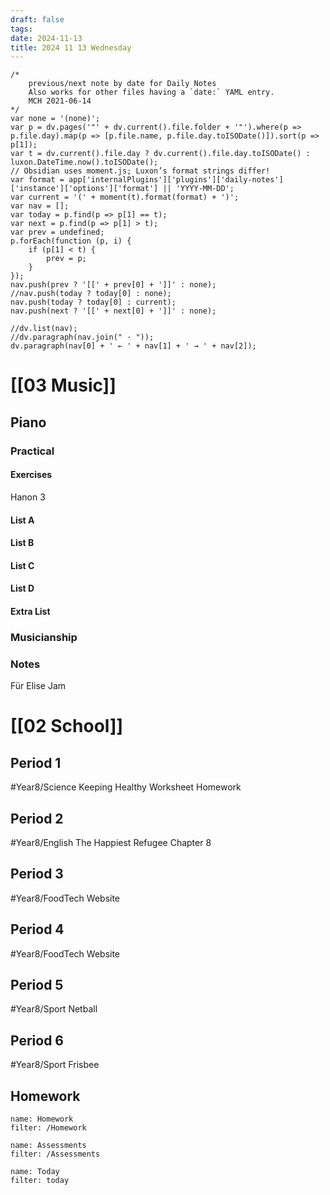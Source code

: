 ```yaml
---
draft: false
tags:
date: 2024-11-13
title: 2024 11 13 Wednesday
---
```

```dataviewjs
/*
    previous/next note by date for Daily Notes
    Also works for other files having a `date:` YAML entry.
    MCH 2021-06-14
*/
var none = '(none)';
var p = dv.pages('"' + dv.current().file.folder + '"').where(p => p.file.day).map(p => [p.file.name, p.file.day.toISODate()]).sort(p => p[1]);
var t = dv.current().file.day ? dv.current().file.day.toISODate() : luxon.DateTime.now().toISODate();
// Obsidian uses moment.js; Luxon’s format strings differ!
var format = app['internalPlugins']['plugins']['daily-notes']['instance']['options']['format'] || 'YYYY-MM-DD';
var current = '(' + moment(t).format(format) + ')';
var nav = [];
var today = p.find(p => p[1] == t);
var next = p.find(p => p[1] > t);
var prev = undefined;
p.forEach(function (p, i) {
    if (p[1] < t) {
        prev = p;
    }
});
nav.push(prev ? '[[' + prev[0] + ']]' : none);
//nav.push(today ? today[0] : none);
nav.push(today ? today[0] : current);
nav.push(next ? '[[' + next[0] + ']]' : none);

//dv.list(nav);
//dv.paragraph(nav.join(" · "));
dv.paragraph(nav[0] + ' ← ' + nav[1] + ' → ' + nav[2]);
```
# [[03 Music]]
## Piano
### Practical
#### Exercises
Hanon 3
#### List A

#### List B

#### List C

#### List D

#### Extra List

### Musicianship

### Notes 
Für Elise Jam

# [[02 School]]
## Period 1
#Year8/Science
Keeping Healthy Worksheet Homework
## Period 2
#Year8/English
The Happiest Refugee Chapter 8
## Period 3
#Year8/FoodTech 
Website
## Period 4
#Year8/FoodTech 
Website
## Period 5
#Year8/Sport
Netball
## Period 6
#Year8/Sport
Frisbee
## Homework
```todoist
name: Homework
filter: /Homework
``` 

```todoist
name: Assessments
filter: /Assessments
```
```todoist
name: Today
filter: today
```
